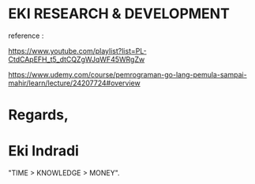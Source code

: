 # EKI RESEARCH & DEVELOPMENT

reference : 

https://www.youtube.com/playlist?list=PL-CtdCApEFH_t5_dtCQZgWJqWF45WRgZw

https://www.udemy.com/course/pemrograman-go-lang-pemula-sampai-mahir/learn/lecture/24207724#overview




# Regards,

# Eki Indradi
"TIME > KNOWLEDGE > MONEY".